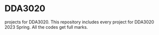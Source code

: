 # DDA3020
projects for DDA3020.
This repository includes every project for DDA3020 2023 Spring. 
All the codes get full marks.
